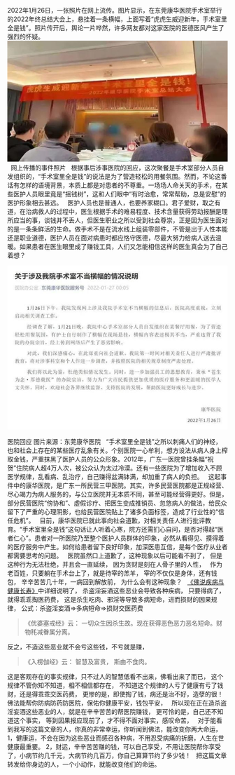 2022年1月26日，一张照片在网上流传。图片显示，在东莞康华医院手术室举行的2022年终总结大会上，悬挂着一条横幅，上面写着“虎虎生威迎新年，手术室里全是钱”。照片传开后，舆论一片哗然，许多网友都对这家医院的医德医风产生了强烈的怀疑。
&nbsp;
![](images/6609c93d70cf3bc717879d82d60276a8cc112ae0.jpeg)
&nbsp;
网上传播的事件照片
&nbsp;
根据事后涉事医院的回应，这次聚餐是手术室部分人员自发组织的，“手术室里全是钱”的说法是为了营造轻松的用餐氛围。然而，不论这番话有怎样的语境背景，本质上都是对患者的不尊重。一场场人命关天的手术，在某些医护人员眼里竟是“摇钱树”，这和人们眼中“有时治愈，常常帮助，总是安慰”的医护形象相去甚远。
&nbsp;
医护人员也是普通人，也要养家糊口。君子爱财，取之有道，在治病救人的过程中，医生根据手术的难易程度、技术含量获得劳动报酬是理所应当的事，谈钱并不丢人，但医生职业之所以受到社会尊崇，正是因为医生面对的是一条条鲜活的生命。做手术不是在流水线上组装零部件，不管是出于人性本能还是职业道德，医护人员在面对病患时都应恪守医德，尽最大努力给病人送去温暖。如果患者在医生眼里成了赚钱工具，人们又怎能相信这样的医生真会为了自己着想？

![](images/e850352ac65c1038cb970657b2135f1ab17e8942.jpeg)

医院回应 图片来源：东莞康华医院
&nbsp;
“手术室里全是钱”之所以刺痛人们的神经，也和社会上存在的某些医疗乱象有关。个别医院一心牟利，想方设法从病人身上榨取金钱，严重抹黑了医护人员的公众形象。2012年，广东一医院曾挂条幅“祝贺”住院病人超4万人次，被公众认为太过冷漠。还有一些医院为了增加收入不顾医学规律，乱看病、乱治疗，自己赚得盆满钵满，却加重了病人的负担。
&nbsp;
这起事件中的康华医院，是广东一所民营三甲医院。其实，许多民营医院都是正规经营、尽心竭力为病人服务的，与公立医院并无本质不同，甚至可能经营得更好。但是，部分民营医院“傍协和”、虚假诊疗、把医生变成推销员、忽悠病人的做法，给民众留下了严重的心理阴影，也给民营医院贴上了诸多负面标签，造成了行业性的“信任危机”。
&nbsp;
目前，康华医院已就此事向社会道歉，对相关责任人进行批评教育。“手术室里全是钱”这句话让人听着心寒，院方还需扪心自问，是否对得起“医者仁心”。患者对一所医院乃至整个医护人员群体的印象，必然从看得见、摸得着的医疗服务中产生。如何给患者留下良好印象，加深医患互信，是每个医疗从业者都需要思考的问题。
&nbsp;
医院虽然口上道歉了，这种现象以后可能看不到了，
但是这种行为无法杜绝，并且会一直延续，
因为贪财是刻在人骨子里的人性，
&nbsp;
作为老百姓，只要躺在手术台上了，就是待宰的羔羊，
宰的不仅仅是身体，还有钱包，
辛辛苦苦几十年，一病回到解放前，
为什么会有这种现象？
&nbsp;
[《佛说疾病与健康长寿》](https://www.kancloud.cn/luojiangtao/foshuojiankang)中详细说明了，
杀盗淫妄酒这些恶业会导致各种疾病，
只要得病了，就得乖乖掏医药费，
这是杀生吃肉、邪淫等导致多病短命，进而损财的因果规律，
公式：杀盗淫妄酒=>多病短命=>损财交医药费

> 《优婆塞戒经》云： 
> 一切众生因杀生故。现在获得恶色恶力恶名短命。财物秏减眷属分离。

反之，不造这些恶业就不会亏这些钱，不亏就是赚，
> 《入楞伽经》云： 
> 智慧及富贵， 斯由不食肉。

这是客观存在的事实规律，只不过人的智慧低看不出来，佛看出来了而已，
这个规律不管你知不知道，相不相信都存在，
不知道这个规律的人亏了健康有亏了钱财，还是得乖乖交医药费，
更惨的是，即使掏了钱，病还是治不好，造孽的很！
&nbsp;
佛法能帮你防病防药防医院，保佑你健康平安，钱包平安，
&nbsp;
所以现在正在造杀盗淫妄酒这些恶业的人，就是在辛辛苦苦的帮医院赚钱，
更可怜的是，自己还不知道这个事实，
等到因果报应现前了，才不得不面对事实，感叹命苦，
&nbsp;
对于能看到我写的这篇文章的人，你真的非常幸运，你听闻到佛法，能改变你两大命运，
1，健康运，不会在因为这些恶业而感召各种病，不用忍受病痛的折磨，人生在世健康最重要。
2，财运，辛辛苦苦赚的钱，可以自己享受，不用让医院帮你享受了，小病节约几千元，大病节约几百万，你自己算算节约了多少钱！
&nbsp;
把这篇文章转发给你身边的人，一个小动作，就能改变他们的命运。





